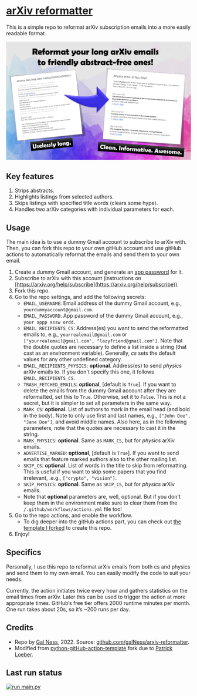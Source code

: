 # [arXiv reformatter](https://github.com/galNess/arxiv-reformatter)

This is a simple repo to reformat arXiv subscription emails into a more easily readable format.

![Usage examples](arxiv_reformatter.png)


## Key features
1. Strips abstracts.
2. Highlights listings from selected authors.
3. Skips listings with specified title words (clears some hype).
4. Handles two arXiv categories with individual parameters for each.


## Usage
The main idea is to use a dummy Gmail account to subscribe to arXiv with.
Then, you can fork this repo to your own gitHub account and use gitHub actions to automatically reformat the emails 
and send them to your own email.

1. Create a dummy Gmail account, and generate an [app password](https://support.google.com/accounts/answer/185833?hl=en)
   for it.
2. Subscribe to arXiv with this account (instructions on 
   [https://arxiv.org/help/subscribe](https://arxiv.org/help/subscribe)).
3. Fork this repo.
4. Go to the repo settings, and add the following secrets:
    - `EMAIL_USERNAME`: Email address of the dummy Gmail account, e.g., `yourdummyaccount@gmail.com`.
    - `EMAIL_PASSWORD`: App password of the dummy Gmail account, e.g., `your appp assw ordd`.
    - `EMAIL_RECIPIENTS_CS`: Address(es) you want to send the reformatted emails to, e.g.,
      `yourrealemail@gmail.com` or `["yourrealemail@gmail.com", "lazyfriend@gmail.com"]`.
      Note that the double quotes are necessary to define a list inside a string (that cast as an environment variable).
      Generally, *cs* sets the default values for any other undefined category.
    - `EMAIL_RECIPIENTS_PHYSICS`: **optional**. Address(es) to send *physics* arXiv emails to. If you don't specify
      this one, it follows `EMAIL_RECIPIENTS_CS`.
    - `TRASH_FETCHED_EMAILS`: **optional**, [default is `True`]. If you want to delete the emails from the dummy Gmail
      account after they are reformatted, set this to `True`. Otherwise, set it to `False`.
      This is not a secret, but it is simpler to set all parameters in the same way.
    - `MARK_CS`: **optional**. List of authors to mark in the email head (and bold in the body). Note to only use
      first and last names, e.g., `["John Doe", "Jane Doe"]`, and avoid middle names.
      Also here, as in the following parameters, note that the quotes are necessary to cast it in the string.
    - `MARK_PHYSICS`: **optional**. Same as `MARK_CS`, but for *physics* arXiv emails.
    - `ADVERTISE_MARKED`: **optional**, [default is `True`]. If you want to send emails that feature marked authors 
       also to the other mailing list.
    - `SKIP_CS`: **optional**. List of words in the title to skip from reformatting. This is useful if you want
      to skip some papers that you find irrelevant, .e.g., `["crypto", "vision"]`.
    - `SKIP_PHYSICS`: **optional**. Same as `SKIP_CS`, but for *physics* arXiv emails.
	- Note that **optional** parameters are, well, optional. But if you don't keep them in the environment make sure to
	  clear them from the `/.github/workflows/actions.yml` file too!
5. Go to the repo actions, and enable the workflow.
    - To dig deeper into the gitHub actions part, you can check out 
      [the template I forked](https://gitHub.com/patrickloeber/python-gitHub-action-template) to create this repo.
6. Enjoy!


## Specifics
Personally, I use this repo to reformat arXiv emails from both cs and physics and send them to my own email.
You can easily modify the code to suit your needs.

Currently, the action initiates twice every hour and gathers statistics on the email times from arXiv.
Later this can be used to trigger the action at more appropriate times.
GitHub’s free tier offers 2000 runtime minutes per month. One run takes about 20s, so it’s ~200 runs per day.

## Credits
* Repo by [Gal Ness](https://github.com/galNess), 2022. Source: [github.com/galNess/arxiv-reformatter](https://github.com/galNess/arxiv-reformatter).
* Modified from [python-gitHub-action-template](https://gitHub.com/patrickloeber/python-gitHub-action-template) fork due to [Patrick Loeber](https://github.com/patrickloeber).

## Last run status
[![run main.py](https://github.com/galNess/arxiv-reformatter/actions/workflows/actions.yml/badge.svg)](https://github.com/galNess/arxiv-reformatter/actions/workflows/actions.yml)
